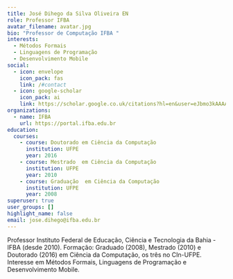 ```yaml
---
title: José Dihego da Silva Oliveira EN
role: Professor IFBA
avatar_filename: avatar.jpg
bio: "Professor de Computação IFBA "
interests:
  - Métodos Formais
  - Linguagens de Programação
  - Desenvolvimento Mobile
social:
  - icon: envelope
    icon_pack: fas
    link: /#contact
  - icon: google-scholar
    icon_pack: ai
    link: https://scholar.google.co.uk/citations?hl=en&user=eJbmo3kAAAAJ&view_op=list_works&gmla=AJsN-F7xBhqll1OTIneXp7xEf0PgPGIkBoeWvQ-ux-2gaCGEyNOXIcWoueS_AkbcqsIDXGXwZWNYcBlICnWkPy_VBwzDls7oVCyyNOFEFA6zm7bgg9cxqT0
organizations:
  - name: IFBA
    url: https://portal.ifba.edu.br
education:
  courses:
    - course: Doutorado em Ciência da Computação
      institution: UFPE
      year: 2016
    - course: Mestrado  em Ciência da Computação
      institution: UFPE
      year: 2010
    - course: Graduação  em Ciência da Computação
      institution: UFPE
      year: 2008
superuser: true
user_groups: []
highlight_name: false
email: jose.dihego@ifba.edu.br
---
```

Professor Instituto Federal de Educação, Ciência e Tecnologia da Bahia - IFBA (desde 2010). Formação: Graduado (2008), Mestrado (2010) e Doutorado (2016) em Ciência da Computação, os três no CIn-UFPE. Interesse em Métodos Formais, Linguagens de Programação e Desenvolvimento Mobile.